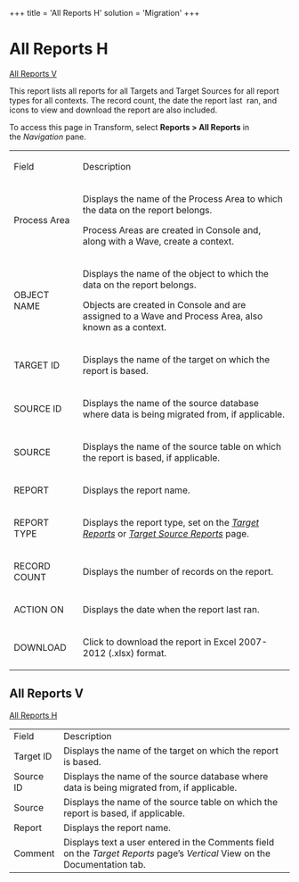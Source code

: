 +++
title = 'All Reports H'
solution = 'Migration'
+++

# All Reports H

[All Reports V](#All_Reports_V)

This report lists all reports for all Targets and Target Sources for all
report types for all contexts. The record count, the date the report
last  ran, and icons to view and download the report are also included.

To access this page in Transform, select **Reports \> All Reports** in
the *Navigation* pane.

<table>
<tbody>
<tr class="odd">
<td><p>Field</p></td>
<td><p>Description</p></td>
</tr>
<tr class="even">
<td><p>Process Area</p></td>
<td><p>Displays the name of the Process Area to which the data on the report belongs.</p>
<p>Process Areas are created in Console and, along with a Wave, create a context.</p></td>
</tr>
<tr class="odd">
<td><p>OBJECT NAME</p></td>
<td><p>Displays the name of the object to which the data on the report belongs.</p>
<p>Objects are created in Console and are assigned to a Wave and Process Area, also known as a context.</p></td>
</tr>
<tr class="even">
<td><p>TARGET ID</p></td>
<td><p>Displays the name of the target on which the report is based.</p></td>
</tr>
<tr class="odd">
<td><p>SOURCE ID</p></td>
<td><p>Displays the name of the source database where data is being migrated from, if applicable.</p></td>
</tr>
<tr class="even">
<td><p>SOURCE</p></td>
<td><p>Displays the name of the source table on which the report is based, if applicable.</p></td>
</tr>
<tr class="odd">
<td><p>REPORT</p></td>
<td><p>Displays the report name.</p></td>
</tr>
<tr class="even">
<td><p>REPORT TYPE</p></td>
<td><p>Displays the <span id="Report Type" class="popUpLink">report type</span>, set on the <span style="font-style: italic;"><a href="Target_Reports_H">Target Reports</a></span> or <span style="font-style: italic;"><a href="Target_Source_Reports_H">Target Source Reports</a></span> page.  </p></td>
</tr>
<tr class="odd">
<td><p>RECORD COUNT</p></td>
<td><p>Displays the number of records on the report.</p></td>
</tr>
<tr class="even">
<td><p>ACTION ON</p></td>
<td><p>Displays the date when the report last ran.</p></td>
</tr>
<tr class="odd">
<td><p>DOWNLOAD</p></td>
<td><p>Click to download the report in Excel 2007-2012 (.xlsx) format.</p></td>
</tr>
</tbody>
</table>

## <span id="All_Reports_V"></span>All Reports V

[All Reports
H](#All_Reports_H)

|           |                                                                                                                             |
| --------- | --------------------------------------------------------------------------------------------------------------------------- |
| Field     | Description                                                                                                                 |
| Target ID | Displays the name of the target on which the report is based.                                                               |
| Source ID | Displays the name of the source database where data is being migrated from, if applicable.                                  |
| Source    | Displays the name of the source table on which the report is based, if applicable.                                          |
| Report    | Displays the report name.                                                                                                   |
| Comment   | Displays text a user entered in the Comments field on the *Target Reports* page’s *Vertical* View on the Documentation tab. |
